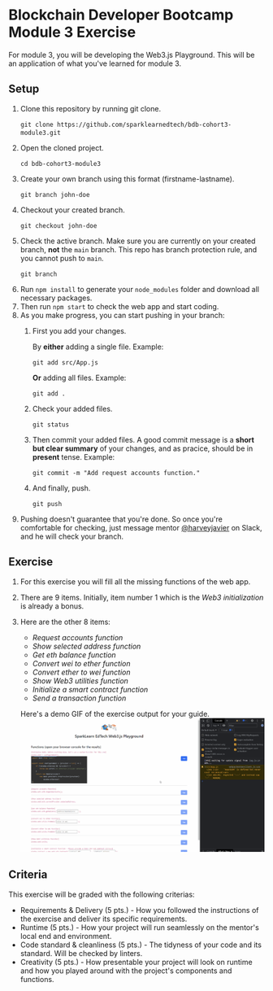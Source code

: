 # Blockchain Developer Bootcamp Module 3 Exercise

For module 3, you will be developing the Web3.js Playground. This will be an application of what you've learned for module 3.

## Setup
1. Clone this repository by running git clone.
	```
	git clone https://github.com/sparklearnedtech/bdb-cohort3-module3.git
	```
2. Open the cloned project.
	```
	cd bdb-cohort3-module3
	```
3. Create your own branch using this format (firstname-lastname).
	```
	git branch john-doe
	```
4. Checkout your created branch.
	```
	git checkout john-doe
	```
5. Check the active branch. Make sure you are currently on your created branch, **not** the `main` branch. This repo has branch protection rule, and you cannot push to `main`.
	```
	git branch
	```
6. Run `npm install` to generate your `node_modules` folder and download all necessary packages.
7. Then run `npm start` to check the web app and start coding.
8. As you make progress, you can start pushing in your branch:
	1. First you add your changes.

		By **either** adding a single file. Example:
		```
		git add src/App.js
		```

		**Or** adding all files. Example:
		```
		git add .
		```

	2. Check your added files.
		```
		git status
		```

	3. Then commit your added files. A good commit message is a **short but clear summary** of your changes, and as pracice, should be in **present** tense. Example:
		```
		git commit -m "Add request accounts function."
		```

	4. And finally, push.
		```
		git push
		```
9. Pushing doesn't guarantee that you're done. So once you're comfortable for checking, just message mentor [@harveyjavier](https://github.com/harveyjavier) on Slack, and he will check your branch.

## Exercise
1. For this exercise you will fill all the missing functions of the web app.
2. There are 9 items. Initially, item number 1 which is the _Web3 initialization_ is already a bonus.
3. Here are the other 8 items:
	* _Request accounts function_
	* _Show selected address function_
	* _Get eth balance function_
	* _Convert wei to ether function_
	* _Convert ether to wei function_
	* _Show Web3 utilities function_
	* _Initialize a smart contract function_
	* _Send a transaction function_

	Here's a demo GIF of the exercise output for your guide.
	![Demo](https://github.com/sparklearnedtech/bdb-cohort3-module3/blob/main/src/images/sparklearn-web3-playground.gif)

## Criteria
This exercise will be graded with the following criterias:
* Requirements & Delivery (5 pts.) - How you followed the instructions of the exercise and deliver its specific requirements.
* Runtime (5 pts.) - How your project will run seamlessly on the mentor's local end and environment.
* Code standard & cleanliness (5 pts.) - The tidyness of your code and its standard. Will be checked by linters.
* Creativity (5 pts.) - How presentable your project will look on runtime and how you played around with the project's components and functions.
